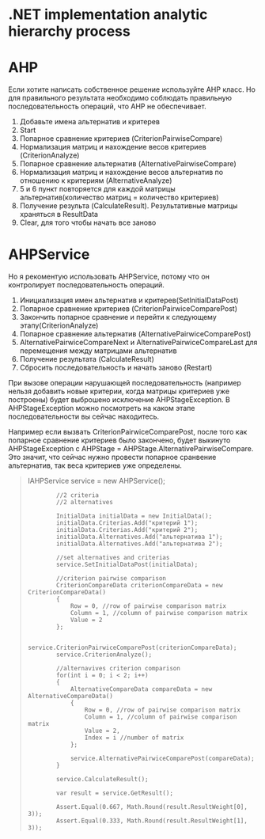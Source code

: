 # .NET implementation analytic hierarchy process 

# AHP
Если хотите написать собственное решение используйте AHP класс. Но для правильного результата необходимо соблюдать правильную последовательность операций, что AHP не обеспечивает.

1. Добавьте имена альтернатив и критерев 
2. Start
3. Попарное сравнение критериев (CriterionPairwiseCompare)
4. Нормализация матриц и нахождение весов критериев (CriterionAnalyze)
5. Попарное сравнение альтернатив (AlternativePairwiseCompare)
6. Нормализация матриц и нахождение весов альтернатив по отношению к критериям (AlternativeAnalyze)
7. 5 и 6 пункт повторяется для каждой матрицы альтернатив(количество матриц = количество критериев)
8. Получение результа (CalculateResult). Результативные матрицы храняться в ResultData
9. Clear, для того чтобы начать все заново

# AHPService
Но я рекоментую использовать AHPService, потому что он контролирует последовательность операций.

1. Инициализация имен альтернатив и критерев(SetInitialDataPost)
2. Попарное сравнение критериев (CriterionPairwiceComparePost)
3. Закончить попарное сравнение и перейти к следующему этапу(CriterionAnalyze)
4. Попарное сравнение альтернатив (AlternativePairwiceComparePost)
5. AlternativePairwiceCompareNext и AlternativePairwiceCompareLast для перемещения между матрицами альтернатив 
6. Получение результата (CalculateResult)
7. Сбросить последовательность и начать заново (Restart)

При вызове операции нарушающей последовательность (например нельзя добавить новые критерии, когда матрицы критериев уже построены) будет выброшено исключение AHPStageException.
В AHPStageException можно посмотреть на каком этапе последовательности вы сейчас находитесь. 

Например если вызвать CriterionPairwiceComparePost, после того как попарное сравнение критериев было закончено, будет выкинуто AHPStageException с AHPStage = AHPStage.AlternativePairwiseCompare. Это значит, что сейчас нужно провести попарное сранвение альтернатив, так веса критериев уже определены.

<blockquote>
            IAHPService service = new AHPService();

            //2 criteria
            //2 alternatives

            InitialData initialData = new InitialData();
            initialData.Criterias.Add("критерий 1");
            initialData.Criterias.Add("критерий 2");
            initialData.Alternatives.Add("альтернатива 1");
            initialData.Alternatives.Add("альтернатива 2");

            //set alternatives and criterias
            service.SetInitialDataPost(initialData);

            //criterion pairwise comparison 
            CriterionCompareData criterionCompareData = new CriterionCompareData()
            {
                Row = 0, //row of pairwise comparison matrix
                Column = 1, //column of pairwise comparison matrix
                Value = 2 
            };
            
            service.CriterionPairwiceComparePost(criterionCompareData);
            service.CriterionAnalyze();

            //alternavives criterion comparison
            for(int i = 0; i < 2; i++)
            {
                AlternativeCompareData compareData = new AlternativeCompareData()
                {
                    Row = 0, //row of pairwise comparison matrix
                    Column = 1, //column of pairwise comparison matrix
                    Value = 2, 
                    Index = i //number of matrix
                };

                service.AlternativePairwiceComparePost(compareData);
            }

            service.CalculateResult();

            var result = service.GetResult();

            Assert.Equal(0.667, Math.Round(result.ResultWeight[0], 3));
            Assert.Equal(0.333, Math.Round(result.ResultWeight[1], 3));
        

</blockquote>

